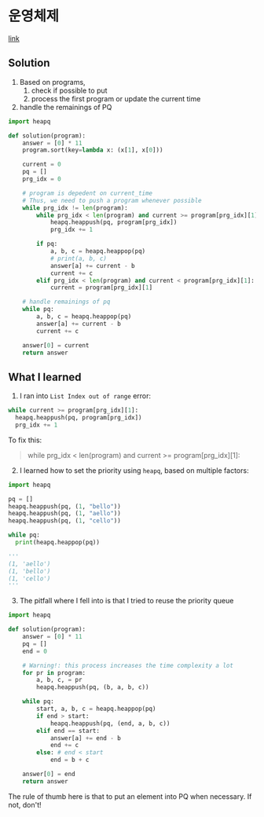 # 운영체제

[link](https://school.programmers.co.kr/learn/courses/15008/lessons/121686)

## Solution

1. Based on programs,
   1. check if possible to put
   2. process the first program or update the current time
2. handle the remainings of PQ

```python
import heapq

def solution(program):
    answer = [0] * 11
    program.sort(key=lambda x: (x[1], x[0]))

    current = 0
    pq = []
    prg_idx = 0

    # program is depedent on current_time
    # Thus, we need to push a program whenever possible
    while prg_idx != len(program):
        while prg_idx < len(program) and current >= program[prg_idx][1]:
            heapq.heappush(pq, program[prg_idx])
            prg_idx += 1

        if pq:
            a, b, c = heapq.heappop(pq)
            # print(a, b, c)
            answer[a] += current - b
            current += c
        elif prg_idx < len(program) and current < program[prg_idx][1]:
            current = program[prg_idx][1]

    # handle remainings of pq
    while pq:
        a, b, c = heapq.heappop(pq)
        answer[a] += current - b
        current += c

    answer[0] = current
    return answer
```

## What I learned

1. I ran into `List Index out of range` error:

```python
while current >= program[prg_idx][1]:
  heapq.heappush(pq, program[prg_idx])
  prg_idx += 1
```

To fix this:

> while prg_idx < len(program) and current >= program[prg_idx][1]:

2. I learned how to set the priority using `heapq`, based on multiple factors:

```python
import heapq

pq = []
heapq.heappush(pq, (1, "bello"))
heapq.heappush(pq, (1, "aello"))
heapq.heappush(pq, (1, "cello"))

while pq:
  print(heapq.heappop(pq))

'''
(1, 'aello')
(1, 'bello')
(1, 'cello')
'''
```

3. The pitfall where I fell into is that I tried to reuse the priority queue

```python
import heapq

def solution(program):
    answer = [0] * 11
    pq = []
    end = 0

    # Warning!: this process increases the time complexity a lot
    for pr in program:
        a, b, c, = pr
        heapq.heappush(pq, (b, a, b, c))

    while pq:
        start, a, b, c = heapq.heappop(pq)
        if end > start:
        	heapq.heappush(pq, (end, a, b, c))
        elif end == start:
            answer[a] += end - b
            end += c
        else: # end < start
            end = b + c

    answer[0] = end
    return answer
```

The rule of thumb here is that to put an element into PQ when necessary. If not, don't!
